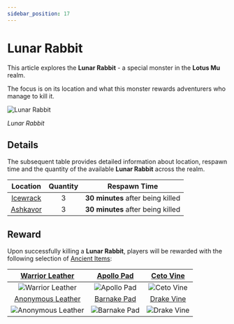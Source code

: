 ```yaml
---
sidebar_position: 17
---
```


# Lunar Rabbit

This article explores the **Lunar Rabbit** - a special monster in the **Lotus Mu** realm.

The focus is on its location and what this monster rewards adventurers who manage to kill it.

![Lunar Rabbit](/img/monsters/special/others/lunar-rabbit.jpg)

_Lunar Rabbit_

## Details

The subsequent table provides detailed information about location, respawn time and the quantity of the available **Lunar Rabbit** across the realm.

|          Location          | Quantity |           Respawn Time            |
| :------------------------: | :------: | :-------------------------------: |
| [Icewrack](/maps/icewrack) |    3     | **30 minutes** after being killed |
| [Ashkavor](/maps/ashkavor) |    3     | **30 minutes** after being killed |

## Reward

Upon successfully killing a **Lunar Rabbit**, players will be rewarded with the following selection of [Ancient Items](/items/ancient-items):

|  [Warrior Leather](/items/ancient-items/#ancient-sets)  | [Apollo Pad](/items/ancient-items/#ancient-sets)  | [Ceto Vine](/items/ancient-items/#ancient-sets)  |
| :-----------------------------------------------------: | :-----------------------------------------------: | :----------------------------------------------: |
|  ![Warrior Leather](/img/items/armors/dk/leather.png)   |    ![Apollo Pad](/img/items/armors/dw/pad.png)    |   ![Ceto Vine](/img/items/armors/fe/vine.png)    |
| [Anonymous Leather](/items/ancient-items/#ancient-sets) | [Barnake Pad](/items/ancient-items/#ancient-sets) | [Drake Vine](/items/ancient-items/#ancient-sets) |
| ![Anonymous Leather](/img/items/armors/dk/leather.png)  |   ![Barnake Pad](/img/items/armors/dw/pad.png)    |   ![Drake Vine](/img/items/armors/fe/vine.png)   |
